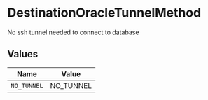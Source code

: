 # DestinationOracleTunnelMethod

No ssh tunnel needed to connect to database


## Values

| Name        | Value       |
| ----------- | ----------- |
| `NO_TUNNEL` | NO_TUNNEL   |